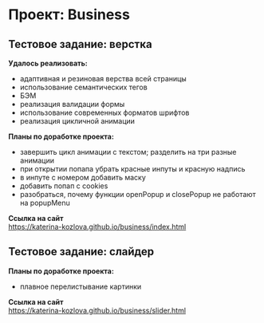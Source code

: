 # Проект: Business 
## Тестовое задание: верстка

**Удалось реализовать:**  
- адаптивная и резиновая верства всей страницы  
- использование семантических тегов  
- БЭМ  
- реализация валидации формы  
- использование современных форматов шрифтов  
- реализация цикличной анимации

**Планы по доработке проекта:**   
- завершить цикл анимации с текстом; разделить на три разные анимации  
- при открытии попапа убрать красные инпуты и красную надпись  
- в инпуте с номером добавить маску   
- добавить попап с cookies  
- разобраться, почему функции openPopup и closePopup не работают на popupMenu    

**Ссылка на сайт**  
https://katerina-kozlova.github.io/business/index.html  

## Тестовое задание: слайдер  

**Планы по доработке проекта:**  
- плавное перелистывание картинки  

**Ссылка на сайт**  
https://katerina-kozlova.github.io/business/slider.html  
